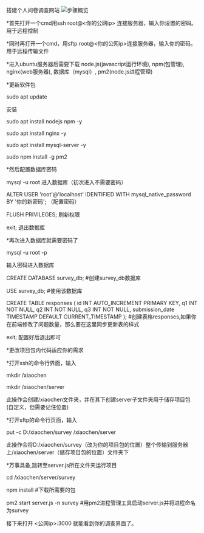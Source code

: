 搭建个人问卷调查网站
![步骤概览](https://github.com/user-attachments/assets/017763cf-2aad-4f84-b730-a008a53022f5)

*首先打开一个cmd用ssh root@<你的公网ip> 连接服务器，输入你设置的密码。用于远程控制

*同时再打开一个cmd，用sftp root@<你的公网ip>连接服务器，输入你的密码。用于远程传输文件

*进入ubuntu服务器后需要下载
node.js(javascript运行环境),
npm(包管理),
nginx(web服务器),
数据库（mysql）,
pm2(node.js进程管理)

*更新软件包

sudo apt update

安装

sudo apt install nodejs npm -y

sudo apt install nginx -y

sudo apt install mysql-server -y

sudo npm install -g pm2

*然后配置数据库密码

mysql -u root 进入数据库（初次进入不需要密码）

ALTER USER 'root'@'localhost' IDENTIFIED WITH mysql_native_password BY '你的新密码';  （配置密码）

FLUSH PRIVILEGES;  刷新权限

exit; 退出数据库

*再次进入数据库就需要密码了

mysql -u root -p  

输入密码进入数据库

CREATE DATABASE survey_db; #创建survey_db数据库

USE survey_db; #使用该数据库

CREATE TABLE responses (
  id INT AUTO_INCREMENT PRIMARY KEY,
  q1 INT NOT NULL,
  q2 INT NOT NULL,
  q3 INT NOT NULL,
  submission_date TIMESTAMP DEFAULT CURRENT_TIMESTAMP
);  #创建表格responses,如果你在前端修改了问题数量，那么要在这里同步更新表的样式

exit; 配置好后退出即可

*更改项目包内代码适应你的需求

*打开ssh的命令行界面，输入

mkdir /xiaochen

mkdir /xiaochen/server

此操作会创建/xiaochen文件夹，并在其下创建server子文件夹用于储存项目包(自定义，但需要记住位置)

*打开sftp的命令行页面，输入

put -c D:/xiaochen/survey /xiaochen/server

此操作会将D:/xiaochen/survey（改为你的项目包的位置）整个传输到服务器上/xiaochen/server（储存项目包的位置）文件夹下

*万事具备,跳转至server.js所在文件夹运行项目

cd /xiaochen/server/survey

npm install #下载所需要的包

pm2 start server.js -n survey #用pm2进程管理工具启动server.js并将进程命名为survey

接下来打开 <公网ip>:3000 就能看到你的调查界面了。
